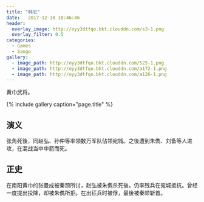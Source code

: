 ```yaml
---
title: "韩忠"
date:   2017-12-10 10:46:46
header:
  overlay_image: http://oyy3dtfqo.bkt.clouddn.com/s3-1.png
  overlay_filter: 0.5
categories:
  - Games
  - Sango
gallery:
  - image_path: http://oyy3dtfqo.bkt.clouddn.com/525-1.png
  - image_path: http://oyy3dtfqo.bkt.clouddn.com/a172-1.png
  - image_path: http://oyy3dtfqo.bkt.clouddn.com/a126-1.png
---
```


黄巾武将。

{% include gallery caption="page.title" %}

## 演义

张角死後，同赵弘、孙仲等率领数万军队佔领宛城。之後遭到朱儁、刘备等人进攻，在混战当中中箭而死。

## 正史

在南阳黄巾的张曼成被秦颉所讨，赵弘被朱儁杀死後，仍率残兵在宛城抵抗。曾经一度提出投降，却被朱儁所拒。在出征兵时被俘，最後被秦颉斩首。